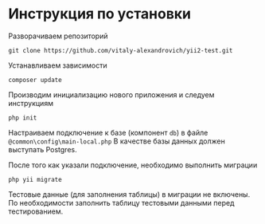 # Инструкция по установки
Разворачиваем репозиторий
```shell
git clone https://github.com/vitaly-alexandrovich/yii2-test.git
```

Устанавливаем зависимости
```shell
composer update
```

Производим инициализацию нового приложения и следуем инструкциям
```shell
php init
```

Настраиваем подключение к базе (компонент `db`) в файле `@common\config\main-local.php`
В качестве базы данных должен выступать Postgres.

После того как указали подключение, необходимо выполнить миграции
```shell
php yii migrate
```

Тестовые данные (для заполнения таблицы) в миграции не включены.
По необходимости заполнить таблицу тестовыми данными перед тестированием. 